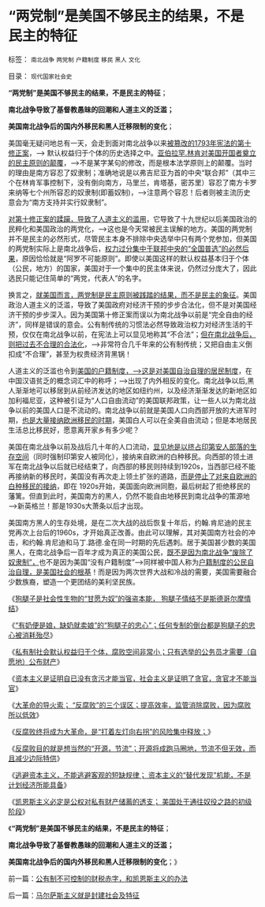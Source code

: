 # “两党制”是美国不够民主的结果，不是民主的特征

标签： `南北战争` `两党制` `户籍制度` `移民` `黑人` `文化` 

目录： `现代国家社会史`

**“两党制”是美国不够民主的结果，不是民主的特征**；

**南北战争导致了基督教愚昧的回潮和人道主义的泛滥；**

**美国南北战争后的国内外移民和黑人迁移限制的变化**；

美国毫无疑问地总有一天，会走到面对南北战争以来[被篡改的1793年宪法的第十修正案](../../../2012/7/2/愚昧的《人权宣言》不了解“默认归属权”.md)，——> 默认权益归于个体的历史选择之中。[亚伯拉罕.林肯对美国开国者奠立的民主原则的颠覆](../../../2011/7/15/让法律死亡的正义；南北战争爆发的时间序列；.md)，——>不是某字某句的修改，而是根本法学原则上的颠覆。当时的理由是南方容忍了奴隶制；准确地说是以弗吉尼亚为首的中央“联合邦”（其中三个在林肯军事控制下，没有倒向南方，马里兰，肯塔基，密苏里）容忍了南方卡罗来纳等七个州所容忍的奴隶制(即蓄奴制)，——>注意两个容忍！后者则被主流历史意会为“南方支持并实行奴隶制”。

[对第十修正案的蹂躏，导致了人道主义的滥用](../../../2011/7/17/林肯反对“把黑人留在美国，那怕是作为奴隶”.md)，它导致了十九世纪以后美国政治的民粹化和美国政治的两党化，——>这也是今天常被民主误解的地方。美国的两党制并不是民主的必然形式，尽管民主本身不排除中央选举中只有两个党参加，但美国的两党制实际上是南北战争后，[权力过分集中于联邦中央的“全国普选”的必然后果](../../../2011/7/15/蓄奴制诱发的国家主义与杰斐逊主义的战争.md)，原因恰恰就是“阿罗不可能原则”。即使以美国这样的默认权益基本归于个体（公民，地方）的国家，美国对于一个集中的民主体来说，仍然过分庞大了，因此选民只能记住简单的“两党，代表人”的名字。

换言之，[就美国而言，两党制是民主原则被践踏的结果，而不是民主的象征](../../../2011/7/16/绝对的内战！1860年美国人信仰“民主帝国”.md)。美国政治人道主义的泛滥，导致了美国政府对经济干预的步步合法化，但不是对美国经济干预的步步深入。因为美国第十修正案而误以为南北战争以前是“完全自由的经济”，同样是错误的意会。公有制传统的习惯法必然导致政治权力对经济生活的干预，仅仅在南北战争以前，在宪法上可以显见地称其“不合法”；[但在南北战争后，则把过去不合理的合法化](../../../2011/5/7/林肯制造了美国联邦最危险的年代.md)，——>非常符合几千年来的公有制传统；又把自由主义倒扣成“不合理”，甚至为权贵经济背黑锅！

人道主义的泛滥也令到[美国的户籍制度，——>这是对美国自治自理的居民制度](../../../2011/5/5/美国户籍制度两百年简史.md)，在中国汉语贫乏的概念词汇中的称呼；——>出现了内外相反的变化。南北战争以后,黑人渐渐地可以移居到从前经济发达的地区如纽约州，以及经济渐渐发达的新地区如加利福尼亚，这种被引证为“人口自由流动”的美国联邦政策，让一些人以为南北战争以前的美国人口是不流动的。南北战争以前就是美国人口向西部开放的大进军时期，[也是大量接纳欧洲移民的时期](../../../2011/10/6/美国经济的可持续发展原因在“人权私有”，早期的萧条.md)，美国白人可以在全美自由流动；但是本地居民生活总比移民好，愿意离开家乡有多少呢？

美国在南北战争以前及战后几十年的人口流动，[显见地是以挤占印第安人部落的生存空间](../../../2011/9/28/以色列定居点与北美移民的“擅占村”和家庭牌半自动步枪.md)（同时强制印第安人被同化），接纳来自欧洲的白种移民。向西部的领土进军在南北战争以后就已经结束了，向西部的移民则持续到1920s，当西部已经不能再接纳新的移民时，美国没有再次走上领土扩张的道路，[而是停止了对来自欧洲的白种移民的接纳](../../../2011/3/17/美国（凯恩斯主义＋农民工）悠久传统.md)，即在
1920s开始，美国面向欧洲同胞，最后树起了拒绝移民的藩篱。但直到此时，美国南方的黑人，仍然不能自由地移民到南北战争的策源地——>新英格兰！那是1930s大萧条以后才出现。

美国南方黑人的生存处境，是在二次大战的战后恢复十年后，约翰.肯尼迪的民主党再次上台后的1960s，才开始真正改善。由此可以理解，其对美国南方社会的冲击，和约翰.肯尼迪和马丁.路德.金在同一时期的先后遇刺。居于美国甚少数的美国黑人，在南北战争后一百年才成为真正的美国公民，[既不是因为南北战争“废除了奴隶制”，](../../../2011/7/8/南北战争无关正义；“惩罚道德”就是邪恶.md)也不是因为美国“没有户籍制度”——>同样被中国人称为[户籍制度的公民自治自理，是美国社会的根基](../../../2011/3/16/美国的户籍制度和民粹运动.md)！而是因为两次世界大战和冷战的需要，美国需要融合少数族裔，塑造一个更团结的美利坚民族。

《[狗腿子是社会性生物的“甘愿为奴”的强盗本能， 狗腿子情结不是斯德哥尔摩情结](../../../2013/2/16/逐利“政府分红”的狗腿子，不是斯德哥尔摩情结.md)》

《[“有奶便是娘，缺奶就卖娘”的“狗腿子的忠心”；任何专制的倒台都是狗腿子的忠心被消耗殆尽](../../../2013/2/16/狗腿子“有奶便是娘，缺奶便卖娘”的“忠心耿耿”.md)》

《[私有制社会默认权益归于个体，腐败空间非常小；只有选举的公务员才需要（自愿地）公布财产](../../../2013/2/17/财产公示不重要,反腐败“共识”是死路一条.md)》

《[资本主义是证明自已没有贪污才能当官，社会主义是证明了贪官，贪官才不能当官](../../../2013/2/17/财产公示无意义，不会增加执政合法性.md)》

《[大革命的导火索； “反腐败”的三个误区；提高效率，监管消除腐败，因为腐败所以低效](../../../2013/2/17/“反腐败”是所有革命的导火索.md)》

《[反腐败终将成为大革命，是“打着左灯向右拐”的风险集中释放；](../../../2013/2/17/不走资本主义道路，任何国家都是死路一条.md)》

《[反腐败目的就是想当然的“开源，节流”；开源将成跑马圈地，节流不但无效，而且减少边际特供](../../../2013/3/9/反腐败是想当然的“开源，节流”，终将退化为黄宗羲定律.md)》

《[逃避资本主义，不能逃避客观的短缺规律；
资本主义的“替代发现”机能，不是计划经济所能具备](../../../2013/3/9/资本主义的“替代发现”创新机理，社会主义无法具备.md)》

《[凯恩斯主义必定是公权对私有财产储蓄的透支； 美国处于通往奴役之路的初级阶段](../../../2013/3/9/公有制不可控制的财税赤字，和凯恩斯主义的办法.md)》

《**“两党制”是美国不够民主的结果，不是民主的特征**；

**南北战争导致了基督教愚昧的回潮和人道主义的泛滥；**

**美国南北战争后的国内外移民和黑人迁移限制的变化**；》

前一篇：[公有制不可控制的财税赤字，和凯恩斯主义的办法](../../../2013/3/9/公有制不可控制的财税赤字，和凯恩斯主义的办法.md)

后一篇：[马尔萨斯主义就是封建社会及特征](../../../2013/3/10/马尔萨斯主义就是封建社会及特征.md)
